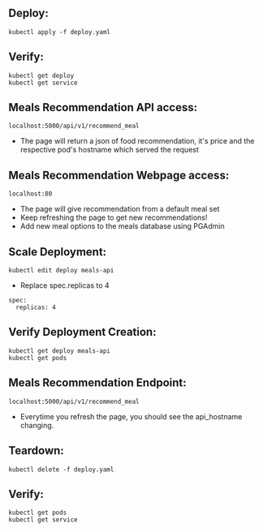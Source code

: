 ## Deploy:
```
kubectl apply -f deploy.yaml
```
## Verify:
```
kubectl get deploy
kubectl get service
```

## Meals Recommendation API access:
```
localhost:5000/api/v1/recommend_meal
```
- The page will return a json of food recommendation, it's price and the respective pod's hostname which served the request

## Meals Recommendation Webpage access:
```
localhost:80
```
- The page will give recommendation from a default meal set
- Keep refreshing the page to get new recommendations!
- Add new meal options to the meals database using PGAdmin

## Scale Deployment:
```
kubectl edit deploy meals-api
```
- Replace spec.replicas to 4
```
spec:
  replicas: 4
```

## Verify Deployment Creation:
```
kubectl get deploy meals-api
kubectl get pods 
```

## Meals Recommendation Endpoint: 
```
localhost:5000/api/v1/recommend_meal
```
- Everytime you refresh the page, you should see the api_hostname changing.

## Teardown:
```
kubectl delete -f deploy.yaml
```

## Verify:
```
kubectl get pods 
kubectl get service
```

